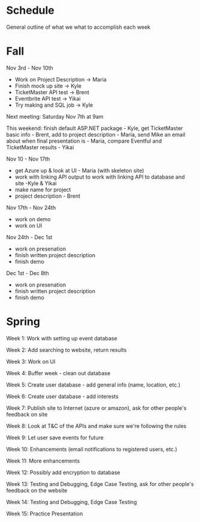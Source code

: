 # Schedule

General outline of what we what to accomplish each week

# Fall
Nov 3rd - Nov 10th
<ul>
  <li>Work on Project Description -> Maria</li>
  <li>Finish mock up site -> Kyle</li>
  <li>TicketMaster API test -> Brent</li>
  <li>Eventbrite API test -> Yikai</li>
  <li>Try making and SQL job -> Kyle</li>
</ul>

Next meeting: Saturday Nov 7th at 9am

This weekend: finish default ASP.NET package - Kyle, get TicketMaster basic info - Brent, add to project description - Maria, send Mike an email about when final presentation is - Maria, compare Eventful and TicketMaster results - Yikai

Nov 10 - Nov 17th
<ul>
  <li>get Azure up & look at UI - Maria (with skeleton site)</li>
  <li>work with linking API output to work with linking API to database and site -Kyle & Yikai</li>
  <li>make name for project</li>
  <li>project description - Brent</li>
</ul>

Nov 17th - Nov 24th
<ul>
  <li>work on demo</li>
  <li>work on UI</li>
</ul>

Nov 24th - Dec 1st
<ul>
  <li> work on presenation</li>
  <li>finish written project description</li>
  <li>finish demo</li>
</ul>

Dec 1st - Dec 8th
<ul>
  <li> work on presenation</li>
  <li>finish written project description</li>
  <li>finish demo</li>
</ul>


# Spring

Week 1: Work with setting up event database

Week 2: Add searching to website, return results

Week 3: Work on UI

Week 4: Buffer week - clean out database

Week 5: Create user database - add general info (name, location, etc.)

Week 6: Create user database - add interests

Week 7: Publish site to Internet (azure or amazon), ask for other people's feedback on site

Week 8: Look at T&C of the APIs and make sure we're following the rules

Week 9: Let user save events for future

Week 10: Enhancements (email notifications to registered users, etc.)

Week 11: More enhancements

Week 12: Possibly add encryption to database

Week 13: Testing and Debugging, Edge Case Testing, ask for other people's feedback on the website

Week 14: Testing and Debugging, Edge Case Testing

Week 15: Practice Presentation
